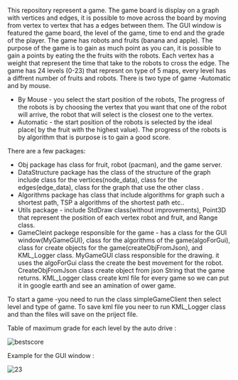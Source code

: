 This repository represent a game. The game board is display on a graph with vertices and edges, it is possible to move across the board by moving from vertex to vertex that has a edges between them. The GUI window is featured the game board, the level of the game, time to end and the grade of the player. The game has robots and fruits (banana and apple). The purpose of the game is to gain as much point as you can, it is possible to gain a points by eating the the fruits with the robots. Each vertex has a weight that represent the time that take to the robots to cross the edge.
The game has 24 levels (0-23) that represnt on type of 5 maps, every level has a diffrent number of fruits and robots.
There is two type of game -Automatic and by mouse.
* By Mouse - you select the start position of the robots, The progress of the robots is by choosing the vertex that you want that one of the robot will arrive, the robot that will select is the closest one to the vertex. 
* Automatic - the start position of the robots is selected by the ideal place( by the fruit with the highest value). The progress of the robots is by algorithm that is purpose is to gain a good score.

There are a few packages:
* Obj package has class for fruit, robot (pacman), and the game server.
* DataStructure package has the class of the structure of the graph include class for the vertices(node_data), class for the edges(edge_data), class for the graph that use the other class .
* Algorithms package has class that include algorithms for graph such a shortest path, TSP a algorithms of the shortest path etc..
* Utils package - include StdDraw class(without improvements), Point3D that represent the position of each vertex robot and fruit, and Range class. 
* GameCleint packege responsible for the game - has a class for the GUI window(MyGameGUI), class for the algorithms of the game(algoForGui), class for create objects for the game(createObjFromJson), and KML_Logger class.
MyGameGUI class responsible for the drawing. it uses the algoForGui class the create the best movement for the robot.
CreateObjFromJson class create object from json String that the game returns.
KML_Logger class create kml file for every game so we can put it in google earth and see an amination of ower game.


To start a game -you need to run the class simpleGameClient then select level and type of game.
To save kml file you neer to run KML_Logger class and than the files will save on the priject file.
 
Table of maximum grade for each level by the auto drive :

![bestscore](https://user-images.githubusercontent.com/57639675/72671216-a7c8bf00-3a4f-11ea-858c-442a8b85b82c.png)

Example for the GUI window :

![23](https://user-images.githubusercontent.com/46937549/72663574-d23d5c80-39fc-11ea-9541-07dcb71c7b35.jpg)
